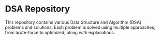 # DSA Repository
This repository contains various Data Structure and Algorithm (DSA) problems and solutions. Each problem is solved using multiple approaches, from brute-force to optimized, along with explanations.
